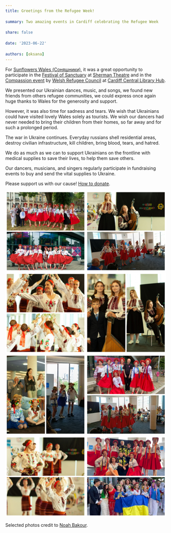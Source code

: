```yaml
---
title: Greetings from the Refugee Week! 

summary: Two amazing events in Cardiff celebrating the Refugee Week 

share: false

date: '2023-06-22' 

authors: [oksana]
---
```


For <a href="https://www.facebook.com/groups/601579067497655" target="_blank">Sunflowers Wales (Соняшники)</a>, it was a great opportunity to participate in the <a href="https://www.shermantheatre.co.uk/festival-of-sanctuary/" target="_blank">Festival of Sanctuary</a> at <a href="https://www.shermantheatre.co.uk/" target="_blank">Sherman Theatre</a> and in the <a href="https://cardiffhubs.co.uk/event/compassion-a-refugee-week-celebration/" target="_blank">Compassion event</a> by <a href="https://wrc.wales/" target="_blank">Welsh Refugee Council</a> at <a href="https://cardiffhubs.co.uk" target="_blank">Cardiff Central Library Hub</a>.

We presented our Ukrainian dances, music, and songs, we found new friends from others refugee communities, we could express once again huge thanks to Wales for the generosity and support.

However, it was also time for sadness and tears. We wish that Ukrainians could have visited lovely Wales solely as tourists. We wish our dancers had never needed to bring their children from their homes, so far away and for such a prolonged period.

The war in Ukraine continues. Everyday russians shell residential areas, destroy civilian infrastructure, kill children, bring blood, tears, and hatred.

We do as much as we can to support Ukrainians on the frontline with medical supplies to save their lives, to help them save others.

Our dancers, musicians, and singers regularly participate in fundraising events to buy and send the vital supplies to Ukraine. 

Please support us with our cause! <a href="/donate/">How to donate</a>.

<div style="margin-top: 0; text-align: center;"><img src="rw-1.jpg" alt="rw-1" width="50%" style="display: inline; margin-top: 0;"/><img src="rw-8.jpg" alt="rw-8" width="50%" style="display: inline; margin-top: 0;"/></div>

<div style="margin-top: 0; text-align: center;"><img src="rw-4.jpg" alt="rw-4" width="50%" style="display: inline; margin-top: 0;"/><img src="rw-7.jpg" alt="rw-7" width="50%" style="display: inline; margin-top: 0;"/></div>

<div style="margin-top: 0; text-align: center;"><img src="rw-6.jpg" alt="rw-6" width="50%" style="display: inline; margin-top: 0;"/><img src="rw-3.jpg" alt="rw-3" width="50%" style="display: inline; margin-top: 0;"/></div>

<div style="margin-top: 0; text-align: center;"><img src="rw-5.jpg" alt="rw-5" width="50%" style="display: inline; margin-top: 0;"/><img src="rw-2.jpg" alt="rw-2" width="50%" style="display: inline; margin-top: 0;"/></div>

Selected photos credit to <a href="https://www.instagram.com/noah.bakour" target="_blank">Noah Bakour</a>.